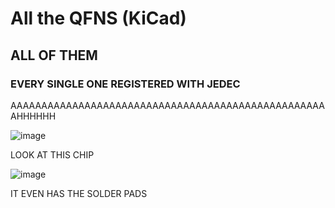 # All the QFNS (KiCad)
## ALL OF THEM 
### EVERY SINGLE ONE REGISTERED WITH JEDEC
AAAAAAAAAAAAAAAAAAAAAAAAAAAAAAAAAAAAAAAAAAAAAAAAAAAAHHHHHH

![image](https://github.com/user-attachments/assets/11638d08-7fbe-4f3f-bc57-d564c19935f2)

LOOK AT THIS CHIP

![image](https://github.com/user-attachments/assets/8d4073be-ce1b-48f8-a9ab-ed0176ba5a5b)

IT EVEN HAS THE SOLDER PADS
